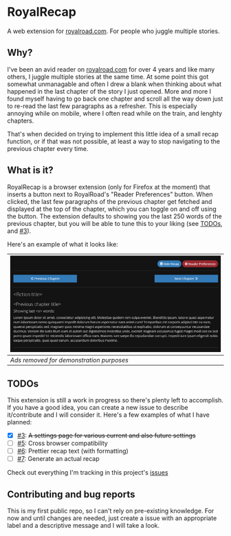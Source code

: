 # RoyalRecap

A web extension for [royalroad.com](https://royalroad.com). For people who juggle multiple stories.

## Why?

I've been an avid reader on [royalroad.com](https://royalroad.com) for over 4 years and like many others, I juggle
multiple stories at the same time. At some point this got somewhat unmanagable and often I drew a blank when thinking
about what happened in the last chapter of the story I just opened. More and more I found myself having to go back one
chapter and scroll all the way down just to re-read the last few paragraphs as a refresher. This is especially annoying
while on mobile, where I often read while on the train, and lenghty chapters.

That's when decided on trying to implement this little idea of a small recap function, or if that was not possible, at
least a way to stop navigating to the previous chapter every time.

## What is it?

RoyalRecap is a browser extension (only for Firefox at the moment) that inserts a button next to RoyalRoad's "Reader
Preferences" button. When clicked, the last few paragraphs of the previous chapter get fetched and displayed at the top
of the chapter, which you can toggle on and off using the button. The extension defaults to showing you the last
250 words of the previous chapter, but you will be able to tune this to your liking (see [TODOs](#todos),
and [#3](https://github.com/Seismix/RoyalRecap/issues/3)).

Here's an example of what it looks like:

| ![Recap example](_docs/recap_example.png) |
| ------------------------------------------ |
| _Ads removed for demonstration purposes_   |

## TODOs

This extension is still a work in progress so there's plenty left to accomplish. If you have a good idea, you can create
a new issue to describe it/contribute and I will consider it. Here's a few examples of what I have planned:

- [x] [#3](https://github.com/Seismix/RoyalRecap/issues/3): ~~A settings page for various current and also future settings~~
- [ ] [#5](https://github.com/Seismix/RoyalRecap/issues/5): Cross browser compatibility
- [ ] [#6](https://github.com/Seismix/RoyalRecap/issues/6): Prettier recap text (with formatting)
- [ ] [#7](https://github.com/Seismix/RoyalRecap/issues/7): Generate an actual recap

Check out everything I'm tracking in this project's [issues](https://github.com/Seismix/RoyalRecap/issues/)

## Contributing and bug reports

This is my first public repo, so I can't rely on pre-existing knowledge. For now and until changes are needed, just create
a issue with an appropriate label and a descriptive message and I will take a look.
